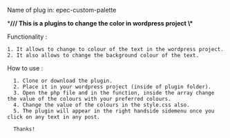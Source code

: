 Name of plug in: epec-custom-palette

***/// This is a plugins to change the color in wordpress project \\\***

Functionality : 
  
    1. It allows to change to colour of the text in the wordpress project.
    2. It also allows to change the background colour of the text.
    
 How to use : 
 
      1. Clone or download the plugin.
      2. Place it in your wordpress project (inside of plugin folder).
      3. Open the php file and in the function, inside the array change the value of the colours with your preferred colours.
      4. Change the value of the colours in the style.css also.
      5. The plugin will appear in the right handside sidemenu once you click on any text in any post.
      
      Thanks!
